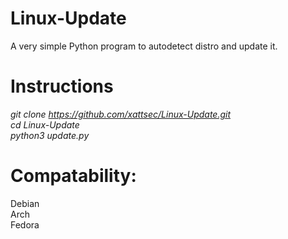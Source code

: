 # Linux-Update
A very simple Python program to autodetect distro and update it.

# Instructions
*git clone https://github.com/xattsec/Linux-Update.git* <br />
*cd Linux-Update* <br />
*python3 update.py* <br />

# Compatability:
Debian <br />
Arch <br />
Fedora <br />
